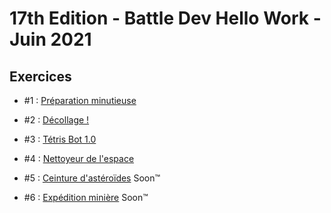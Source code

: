 # 17th Edition - Battle Dev Hello Work - Juin 2021

## Exercices

- #1 : [Préparation minutieuse](exercice-1/index.js)

- #2 : [Décollage !](exercice-2/index.js)

- #3 : [Tétris Bot 1.0](exercice-3/index.js)

- #4 : [Nettoyeur de l'espace](exercice-4/index.js)

- #5 : [Ceinture d'astéroïdes](exercice-5/index.js) Soon™

- #6 : [Expédition minière](exercice-6/index.js) Soon™